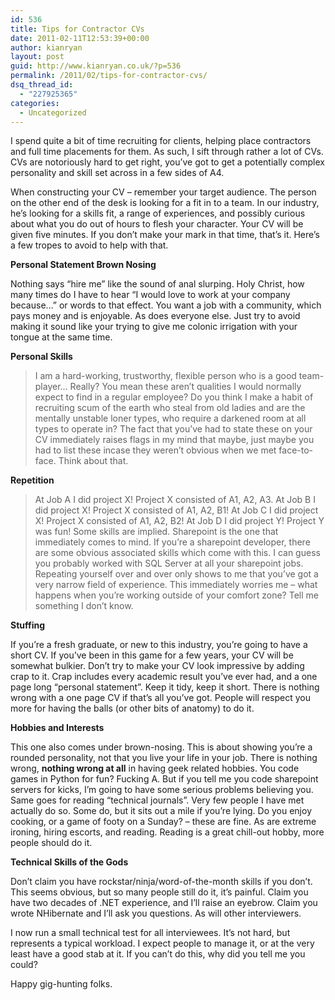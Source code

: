 ```yaml
---
id: 536
title: Tips for Contractor CVs
date: 2011-02-11T12:53:39+00:00
author: kianryan
layout: post
guid: http://www.kianryan.co.uk/?p=536
permalink: /2011/02/tips-for-contractor-cvs/
dsq_thread_id:
  - "227925365"
categories:
  - Uncategorized
---
```

I spend quite a bit of time recruiting for clients, helping place contractors and full time placements for them. As such, I sift through rather a lot of CVs. CVs are notoriously hard to get right, you’ve got to get a potentially complex personality and skill set across in a few sides of A4.

When constructing your CV – remember your target audience. The person on the other end of the desk is looking for a fit in to a team. In our industry, he’s looking for a skills fit, a range of experiences, and possibly curious about what you do out of hours to flesh your character. Your CV will be given five minutes. If you don’t make your mark in that time, that’s it. Here’s a few tropes to avoid to help with that.

<!--more-->

**Personal Statement  Brown Nosing**

Nothing says “hire me” like the sound of anal slurping. Holy Christ, how many times do I have to hear “I would love to work at your company because…” or words to that effect. You want a job with a community, which pays money and is enjoyable. As does everyone else. Just try to avoid making it sound like your trying to give me colonic irrigation with your tongue at the same time.

**Personal Skills**

> I am a hard-working, trustworthy, flexible person who is a good team-player…
Really? You mean these aren’t qualities I would normally expect to find in a regular employee? Do you think I make a habit of recruiting scum of the earth who steal from old ladies and are the mentally unstable loner types, who require a darkened room at all types to operate in? The fact that you’ve had to state these on your CV immediately raises flags in my mind that maybe, just maybe you had to list these incase they weren’t obvious when we met face-to-face. Think about that.

**Repetition**

> At Job A I did project X! Project X consisted of A1, A2, A3. At Job B I did project X! Project X consisted of A1, A2, B1! At Job C I did project X! Project X consisted of A1, A2, B2! At Job D I did project Y! Project Y was fun!
Some skills are implied. Sharepoint is the one that immediately comes to mind. If you’re a sharepoint developer, there are some obvious associated skills which come with this. I can guess you probably worked with SQL Server at all your sharepoint jobs. Repeating yourself over and over only shows to me that you’ve got a very narrow field of experience. This immediately worries me – what happens when you’re working outside of your comfort zone? Tell me something I don’t know.

**Stuffing**

If you’re a fresh graduate, or new to this industry, you’re going to have a short CV. If you’ve been in this game for a few years, your CV will be somewhat bulkier. Don’t try to make your CV look impressive by adding crap to it. Crap includes every academic result you’ve ever had, and a one page long “personal statement”. Keep it tidy, keep it short. There is nothing wrong with a one page CV if that’s all you’ve got. People will respect you more for having the balls (or other bits of anatomy) to do it.

**Hobbies and Interests**

This one also comes under brown-nosing. This is about showing you’re a rounded personality, not that you live your life in your job. There is nothing wrong, **nothing wrong at all** in having geek related hobbies. You code games in Python for fun? Fucking A. But if you tell me you code sharepoint servers for kicks, I’m going to have some serious problems believing you. Same goes for reading “technical journals”. Very few people I have met actually do so. Some do, but it sits out a mile if you’re lying. Do you enjoy cooking, or a game of footy on a Sunday? – these are fine. As are extreme ironing, hiring escorts, and reading. Reading is a great chill-out hobby, more people should do it.

**Technical Skills of the Gods**

Don’t claim you have rockstar/ninja/word-of-the-month skills if you don’t. This seems obvious, but so many people still do it, it’s painful. Claim you have two decades of .NET experience, and I’ll raise an eyebrow. Claim you wrote NHibernate and I’ll ask you questions. As will other interviewers.

I now run a small technical test for all interviewees. It’s not hard, but represents a typical workload. I expect people to manage it, or at the very least have a good stab at it. If you can’t do this, why did you tell me you could?

Happy gig-hunting folks.